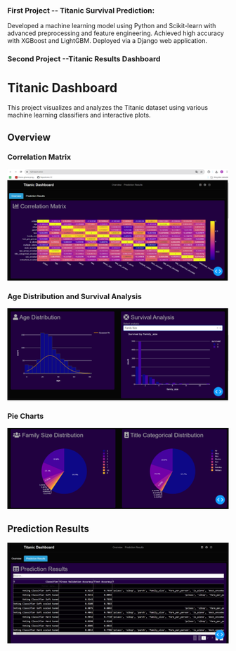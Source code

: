 ### First Project -- Titanic Survival Prediction: 
Developed a machine learning model using Python and Scikit-learn with advanced preprocessing and feature engineering. Achieved high accuracy with XGBoost and LightGBM. Deployed via a Django web application.


### Second Project --Titanic Results Dashboard
# Titanic Dashboard

This project visualizes and analyzes the Titanic dataset using various machine learning classifiers and interactive plots.

## Overview

### Correlation Matrix
![Correlation Matrix](correlation_matrix.png)

### Age Distribution and Survival Analysis
![Survival Analysis and Age](survival_analysis_and_age.png)

### Pie Charts
![Pie Charts](pie_charts.png)

## Prediction Results

![Prediction Results](predition_results.png)


